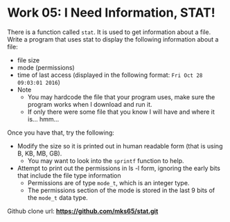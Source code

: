 # Work 05: I Need Information, STAT!

There is a function called `stat`. It is used to get information about a file. Write a program that uses stat to display the following information about a file:

- file size
- mode (permissions)
- time of last access (displayed in the following format: `Fri Oct 28 09:03:01 2016`)
- Note
  - You may hardcode the file that your program uses, make sure the program works when I download and run it.
  - If only there were some file that you know I will have and where it is... hmm...

Once you have that, try the following:

- Modify the size so it is printed out in human readable form (that is using B, KB, MB, GB).
  - You may want to look into the `sprintf` function to help.
- Attempt to print out the permissions in ls -l form, ignoring the early bits that include the file type information
  - Permissions are of type `mode_t`, which is an integer type.
  - The permissions section of the mode is stored in the last 9 bits of the `mode_t` data type.

Github clone url:
**<https://github.com/mks65/stat.git>**
